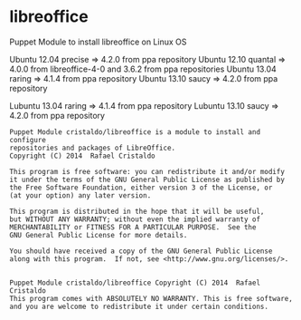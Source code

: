 libreoffice
===========

Puppet Module to install libreoffice on Linux OS

Ubuntu 12.04 precise => 4.2.0 from ppa repository
Ubuntu 12.10 quantal => 4.0.0 from libreoffice-4-0 and 3.6.2 from ppa repositories
Ubuntu 13.04 raring => 4.1.4 from ppa repository
Ubuntu 13.10 saucy  => 4.2.0 from ppa repository

Lubuntu 13.04 raring => 4.1.4 from ppa repository
Lubuntu 13.10 saucy  => 4.2.0 from ppa repository

    Puppet Module cristaldo/libreoffice is a module to install and configure 
    repositories and packages of LibreOffice.
    Copyright (C) 2014  Rafael Cristaldo

    This program is free software: you can redistribute it and/or modify
    it under the terms of the GNU General Public License as published by
    the Free Software Foundation, either version 3 of the License, or
    (at your option) any later version.

    This program is distributed in the hope that it will be useful,
    but WITHOUT ANY WARRANTY; without even the implied warranty of
    MERCHANTABILITY or FITNESS FOR A PARTICULAR PURPOSE.  See the
    GNU General Public License for more details.

    You should have received a copy of the GNU General Public License
    along with this program.  If not, see <http://www.gnu.org/licenses/>.


    Puppet Module cristaldo/libreoffice Copyright (C) 2014  Rafael Cristaldo
    This program comes with ABSOLUTELY NO WARRANTY. This is free software, 
    and you are welcome to redistribute it under certain conditions.


